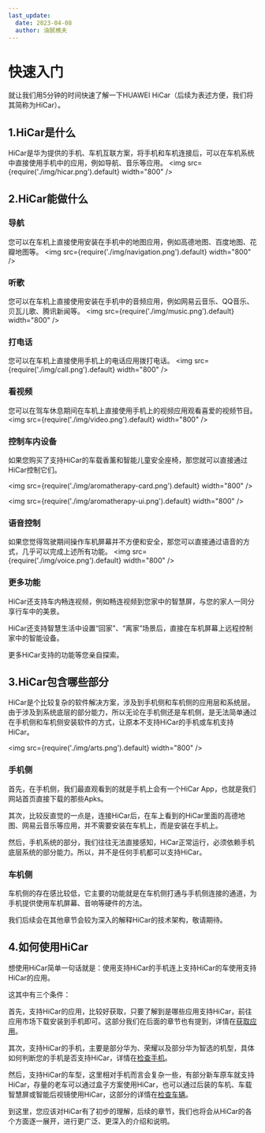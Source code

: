 ```yaml
---
last_update:
  date: 2023-04-08
  author: 油腻樵夫
---
```



# 快速入门

就让我们用5分钟的时间快速了解一下HUAWEI HiCar（后续为表述方便，我们将其简称为HiCar）。

## 1.HiCar是什么
HiCar是华为提供的手机、车机互联方案，将手机和车机连接后，可以在车机系统中直接使用手机中的应用，例如导航、音乐等应用。
<img
  src={require('./img/hicar.png').default}
  width="800" 
/>

## 2.HiCar能做什么

### 导航
您可以在车机上直接使用安装在手机中的地图应用，例如高德地图、百度地图、花瓣地图等。
<img
  src={require('./img/navigation.png').default}
  width="800" 
/>

### 听歌
您可以在车机上直接使用安装在手机中的音频应用，例如网易云音乐、QQ音乐、贝瓦儿歌、腾讯新闻等。
<img
  src={require('./img/music.png').default}
  width="800" 
/>

### 打电话
您可以在车机上直接使用手机上的电话应用拨打电话。
<img
  src={require('./img/call.png').default}
  width="800" 
/>

### 看视频
您可以在驾车休息期间在车机上直接使用手机上的视频应用观看喜爱的视频节目。
<img
  src={require('./img/video.png').default}
  width="800" 
/>

### 控制车内设备

如果您购买了支持HiCar的车载香薰和智能儿童安全座椅，那您就可以直接通过HiCar控制它们。

<img
  src={require('./img/aromatherapy-card.png').default}
  width="800" 
/>

<img
  src={require('./img/aromatherapy-ui.png').default}
  width="800" 
/>

### 语音控制

如果您觉得驾驶期间操作车机屏幕并不方便和安全，那您可以直接通过语音的方式，几乎可以完成上述所有功能。
<img
  src={require('./img/voice.png').default}
  width="800" 
/>

### 更多功能

HiCar还支持车内畅连视频，例如畅连视频到您家中的智慧屏，与您的家人一同分享行车中的美景。

HiCar还支持智慧生活中设置“回家”、“离家”场景后，直接在车机屏幕上远程控制家中的智能设备。

更多HiCar支持的功能等您亲自探索。

## 3.HiCar包含哪些部分

HiCar是个比较复杂的软件解决方案，涉及到手机侧和车机侧的应用层和系统层。由于涉及到系统底层的部分能力，所以无论在手机侧还是车机侧，是无法简单通过在手机侧和车机侧安装软件的方式，让原本不支持HiCar的手机或车机支持HiCar。

<img
  src={require('./img/arts.png').default}
  width="800" 
/>

### 手机侧

首先，在手机侧，我们最直观看到的就是手机上会有一个HiCar App，也就是我们网站首页直接下载的那些Apks。

其次，比较反直觉的一点是，连接HiCar后，在车上看到的HiCar里面的高德地图、网易云音乐等应用，并不需要安装在车机上，而是安装在手机上。

然后，手机系统的部分，我们往往无法直接感知，HiCar正常运行，必须依赖手机底层系统的部分能力。所以，并不是任何手机都可以支持HiCar。

### 车机侧

车机侧的存在感比较低，它主要的功能就是在车机侧打通与手机侧连接的通道，为手机提供使用车机屏幕、音响等硬件的方法。


我们后续会在其他章节会较为深入的解释HiCar的技术架构，敬请期待。

## 4.如何使用HiCar

想使用HiCar简单一句话就是：使用支持HiCar的手机连上支持HiCar的车使用支持HiCar的应用。

这其中有三个条件：

首先，支持HiCar的应用，比较好获取，只要了解到是哪些应用支持HiCar，前往应用市场下载安装到手机即可。这部分我们在后面的章节也有提到，详情在[获取应用](./guides/app/obtain.md)。

其次，支持HiCar的手机，主要是部分华为、荣耀以及部分华为智选的机型，具体如何判断您的手机是否支持HiCar，详情在[检查手机](/check/phone.md)。

然后，支持HiCar的车型，这里相对手机而言会复杂一些，有部分新车原车就支持HiCar，存量的老车可以通过盒子方案使用HiCar，也可以通过后装的车机、车载智慧屏或智能后视镜使用HiCar，这部分的详情在[检查车辆](./check/car.md)。


到这里，您应该对HiCar有了初步的理解，后续的章节，我们也将会从HiCar的各个方面逐一展开，进行更广泛、更深入的介绍和说明。
